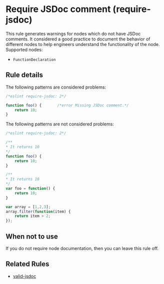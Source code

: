 # Require JSDoc comment (require-jsdoc)

This rule generates warnings for nodes which do not have JSDoc comments. It considered a good practice to document the behavior of different nodes to help engineers understand the functionality of the node.
Supported nodes:

* `FunctionDeclaration`

## Rule details

The following patterns are considered problems:

```js
/*eslint require-jsdoc: 2*/

function foo() {       /*error Missing JSDoc comment.*/
    return 10;
}
```

The following patterns are not considered problems:

```js
/*eslint require-jsdoc: 2*/

/**
* It returns 10
*/
function foo() {
    return 10;
}

/**
* It returns 10
*/
var foo = function() {
    return 10;
}

var array = [1,2,3];
array.filter(function(item) {
    return item > 2;
});
```

## When not to use

If you do not require node documentation, then you can leave this rule off.

## Related Rules

* [valid-jsdoc](valid-jsdoc.md)
